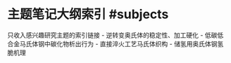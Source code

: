 # 主题笔记大纲索引  #subjects
  只收入感兴趣研究主题的索引链接
	- 逆转变奥氏体的稳定性、加工硬化
	- 低碳低合金马氏体钢中碳化物析出行为
	- 直接淬火工艺马氏体织构
	- 储氢用奥氏体钢氢脆机理